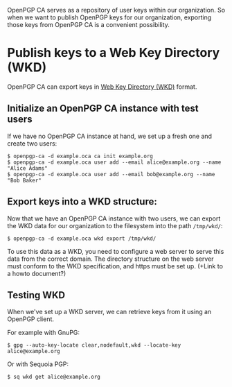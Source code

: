 OpenPGP CA serves as a repository of user keys within our organization.
So when we want to publish OpenPGP keys for our organization, exporting
those keys from OpenPGP CA is a convenient possibility. 

# Publish keys to a Web Key Directory (WKD)

OpenPGP CA can export keys in
[Web Key Directory (WKD)](https://tools.ietf.org/html/draft-koch-openpgp-webkey-service-08)
format.

## Initialize an OpenPGP CA instance with test users

If we have no OpenPGP CA instance at hand, we set up a fresh one and create
two users:

```
$ openpgp-ca -d example.oca ca init example.org
$ openpgp-ca -d example.oca user add --email alice@example.org --name "Alice Adams"
$ openpgp-ca -d example.oca user add --email bob@example.org --name "Bob Baker"
```

## Export keys into a WKD structure:

Now that we have an OpenPGP CA instance with two users, we can export the
WKD data for our organization to the filesystem into the path `/tmp/wkd/`:

`$ openpgp-ca -d example.oca wkd export /tmp/wkd/`

To use this data as a WKD, you need to configure a web server to serve this
data from the correct domain. The directory structure on the web server must
conform to the WKD specification, and https must be set up.
(+Link to a howto document?)

## Testing WKD

When we've set up a WKD server, we can retrieve keys from it using an
OpenPGP client.

For example with GnuPG:

`$ gpg --auto-key-locate clear,nodefault,wkd --locate-key alice@example.org`

Or with Sequoia PGP:

`$ sq wkd get alice@example.org`
